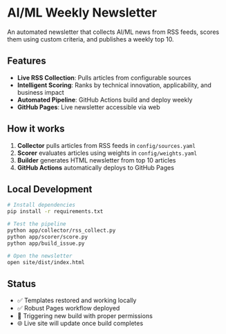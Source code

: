 # AI/ML Weekly Newsletter

An automated newsletter that collects AI/ML news from RSS feeds, scores them using custom criteria, and publishes a weekly top 10.

## Features
- **Live RSS Collection**: Pulls articles from configurable sources
- **Intelligent Scoring**: Ranks by technical innovation, applicability, and business impact
- **Automated Pipeline**: GitHub Actions build and deploy weekly
- **GitHub Pages**: Live newsletter accessible via web

## How it works
1. **Collector** pulls articles from RSS feeds in `config/sources.yaml`
2. **Scorer** evaluates articles using weights in `config/weights.yaml`
3. **Builder** generates HTML newsletter from top 10 articles
4. **GitHub Actions** automatically deploys to GitHub Pages

## Local Development
```bash
# Install dependencies
pip install -r requirements.txt

# Test the pipeline
python app/collector/rss_collect.py
python app/scorer/score.py
python app/build_issue.py

# Open the newsletter
open site/dist/index.html
```

## Status
- ✅ Templates restored and working locally
- ✅ Robust Pages workflow deployed
- 🔄 Triggering new build with proper permissions
- 🌐 Live site will update once build completes
